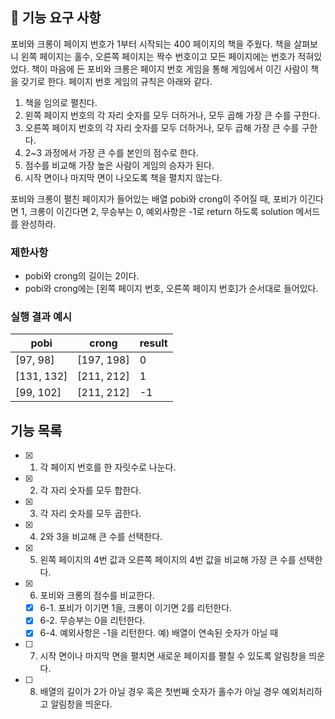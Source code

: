 ## 🚀 기능 요구 사항

포비와 크롱이 페이지 번호가 1부터 시작되는 400 페이지의 책을 주웠다. 책을 살펴보니 왼쪽 페이지는 홀수, 오른쪽 페이지는 짝수 번호이고 모든 페이지에는 번호가 적혀있었다. 책이 마음에 든 포비와 크롱은 페이지 번호 게임을 통해 게임에서 이긴 사람이 책을 갖기로 한다. 페이지 번호 게임의 규칙은 아래와 같다.

1. 책을 임의로 펼친다.
2. 왼쪽 페이지 번호의 각 자리 숫자를 모두 더하거나, 모두 곱해 가장 큰 수를 구한다.
3. 오른쪽 페이지 번호의 각 자리 숫자를 모두 더하거나, 모두 곱해 가장 큰 수를 구한다.
4. 2~3 과정에서 가장 큰 수를 본인의 점수로 한다.
5. 점수를 비교해 가장 높은 사람이 게임의 승자가 된다.
6. 시작 면이나 마지막 면이 나오도록 책을 펼치지 않는다.

포비와 크롱이 펼친 페이지가 들어있는 배열 pobi와 crong이 주어질 때, 포비가 이긴다면 1, 크롱이 이긴다면 2, 무승부는 0, 예외사항은 -1로 return 하도록 solution 메서드를 완성하라.

### 제한사항

- pobi와 crong의 길이는 2이다.
- pobi와 crong에는 [왼쪽 페이지 번호, 오른쪽 페이지 번호]가 순서대로 들어있다.

### 실행 결과 예시

| pobi       | crong      | result |
| ---------- | ---------- | ------ |
| [97, 98]   | [197, 198] | 0      |
| [131, 132] | [211, 212] | 1      |
| [99, 102]  | [211, 212] | -1     |

## 기능 목록

- [x] 1. 각 페이지 번호를 한 자릿수로 나눈다.
- [x] 2. 각 자리 숫자를 모두 합한다.
- [x] 3. 각 자리 숫자를 모두 곱한다.
- [x] 4. 2와 3을 비교해 큰 수를 선택한다.
- [x] 5. 왼쪽 페이지의 4번 값과 오른쪽 페이지의 4번 값을 비교해 가장 큰 수를 선택한다.
- [x] 6. 포비와 크롱의 점수를 비교한다.
  - [x] 6-1. 포비가 이기면 1을, 크롱이 이기면 2를 리턴한다.
  - [x] 6-2. 무승부는 0을 리턴한다.
  - [x] 6-4. 예외사항은 -1을 리턴한다. 예) 배열이 연속된 숫자가 아닐 때
- [ ] 7. 시작 면이나 마지막 면을 펼치면 새로운 페이지를 펼칠 수 있도록 알림창을 띄운다.
- [ ] 8. 배열의 길이가 2가 아닐 경우 혹은 첫번째 숫자가 홀수가 아닐 경우 예외처리하고 알림창을 띄운다.
